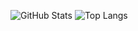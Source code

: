 ![GitHub Stats](https://github-readme-stats.vercel.app/api?username=皓哥-haoge86886&show_icons=true)
![Top Langs](https://github-readme-stats.vercel.app/api/top-langs/?username=皓哥-haoge86886&layout=compact)

